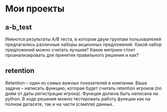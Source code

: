 # Мои проекты
## a-b_test
Имеются результаты A/B теста, в котором двум группам пользователей предлагались различные наборы акционных предложений.
Какой набор предложений можно считать лучшим? Какие метрики стоит проанализировать для принятия правильного решения и как?
## retention
Retention – один из самых важных показателей в компании. Ваша задача – написать функцию, которая будет считать retention игроков (по дням от даты регистрации игрока). Функция должна быть написана на python. В ходе решения можно тестировать работу функции как на полном датасете, так и на части (сэмпле) данных.
